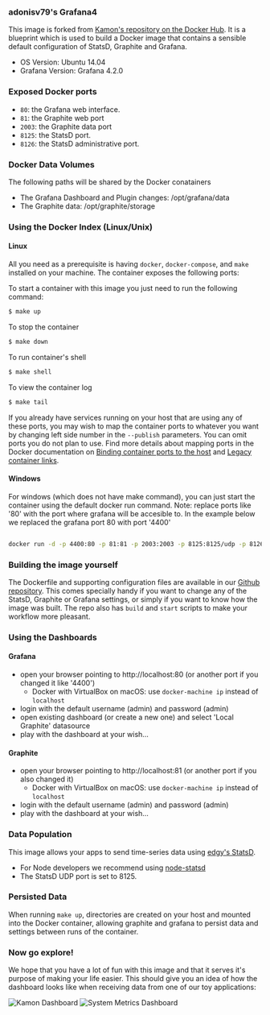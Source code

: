 ### adonisv79's Grafana4 ###

This image is forked from [Kamon's repository on the Docker Hub](https://hub.docker.com/u/kamon/). It is a blueprint which is used to build a Docker image that contains a sensible default configuration of StatsD, Graphite and Grafana.

- OS Version: Ubuntu 14.04
- Grafana Version: Grafana 4.2.0

### Exposed Docker ports ###

- `80`: the Grafana web interface.
- `81`: the Graphite web port
- `2003`: the Graphite data port
- `8125`: the StatsD port.
- `8126`: the StatsD administrative port.

### Docker Data Volumes ###

The following paths will be shared by the Docker conatainers
- The Grafana Dashboard and Plugin changes: /opt/grafana/data
- The Graphite data: /opt/graphite/storage

### Using the Docker Index (Linux/Unix) ###

#### Linux

All you need as a prerequisite is having `docker`, `docker-compose`, and `make` installed on your machine. The container exposes the following ports:

To start a container with this image you just need to run the following command:

```bash
$ make up
```

To stop the container
```bash
$ make down
```

To run container's shell
```bash
$ make shell
```

To view the container log
```bash
$ make tail
```

If you already have services running on your host that are using any of these ports, you may wish to map the container
ports to whatever you want by changing left side number in the `--publish` parameters. You can omit ports you do not plan to use. Find more details about mapping ports in the Docker documentation on [Binding container ports to the host](https://docs.docker.com/engine/userguide/networking/default_network/binding/) and [Legacy container links](https://docs.docker.com/engine/userguide/networking/default_network/dockerlinks/).

#### Windows

For windows (which does not have make command), you can just start the container using the default docker run command.
Note: replace ports like '80' with the port where grafana will be accesible to. In the example below we replaced the grafana port 80 with port '4400'

```bash

docker run -d -p 4400:80 -p 81:81 -p 2003:2003 -p 8125:8125/udp -p 8126:8126 --name grafana4 -v /opt/grafana/data -v /opt/graphite/storage adonisv79/grafana4

```


### Building the image yourself ###

The Dockerfile and supporting configuration files are available in our [Github repository](https://github.com/adonisv79/docker-grafana-graphite).
This comes specially handy if you want to change any of the StatsD, Graphite or Grafana settings, or simply if you want
to know how the image was built. The repo also has `build` and `start` scripts to make your workflow more pleasant.


### Using the Dashboards ###

#### Grafana
- open your browser pointing to http://localhost:80 (or another port if you changed it like '4400')
  - Docker with VirtualBox on macOS: use `docker-machine ip` instead of `localhost`
- login with the default username (admin) and password (admin)
- open existing dashboard (or create a new one) and select 'Local Graphite' datasource
- play with the dashboard at your wish...

#### Graphite
- open your browser pointing to http://localhost:81 (or another port if you also changed it)
  - Docker with VirtualBox on macOS: use `docker-machine ip` instead of `localhost`
- login with the default username (admin) and password (admin)
- play with the dashboard at your wish...

### Data Population ###
This image allows your apps to send time-series data using [edgy's StatsD](https://codeascraft.com/2011/02/15/measure-anything-measure-everything/).
- For Node developers we recommend using [node-statsd](https://github.com/sivy/node-statsd)
- The StatsD UDP port is set to 8125.

### Persisted Data ###

When running `make up`, directories are created on your host and mounted into the Docker container, allowing graphite and grafana to persist data and settings between runs of the container.


### Now go explore! ###

We hope that you have a lot of fun with this image and that it serves it's
purpose of making your life easier. This should give you an idea of how the dashboard looks like when receiving data
from one of our toy applications:

![Kamon Dashboard](http://kamon.io/assets/img/kamon-statsd-grafana.png)
![System Metrics Dashboard](http://kamon.io/assets/img/kamon-system-metrics.png)

